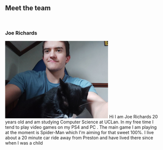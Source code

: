 ## Meet the team
<br/>

### Joe Richards
<img  height = "250" widith ="250" src="5ofaKind Joe.jpg">
Hi I am Joe Richards 20 years old and am studying Computer Science at UCLan.
In my free time I tend to play video games on my PS4 and PC . The main game I am playing at the moment is Spider-Man which I'm aiming for that sweet 100%.
I live about a 20 minute car ride away from Preston and have lived there since when I was a child
